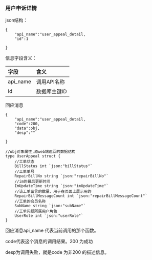 ### **用户申诉详情**

json结构：

```
{
    "api_name":"user_appeal_detail,
    "id":1

}
```

信息字段含义：

| 字段 | 含义 |
| :--- | :--- |
| api\_name | 调用API名称 |
| id | 数据库主键ID |

回应消息

```
{
    "api_name":"user_appeal_detail,
    "code":200,
    "data":obj,
    "desp":""

}
```

    //obj对象属性,原web端返回的数据结构
    type UserAppeal struct {
    	//工单状态
    	BillStatus int `json:"billStatus"`
    	//工单单号
    	RepairBillNo string `json:"repairBillNo"`
    	//im的最后更新时间
    	ImUpdateTime string `json:"imUpdateTime"`
    	//该工单留言的数量，用于在页面上展示用的
    	RepairBillMessageCount int `json:"repairBillMessageCount"`
    	//工单的会员名称
    	SubName string `json:"subName"`
    	//工单问题所属用户角色
    	UserRole int `json:"userRole"`
    }

回应消息api\_name 代表当前调用的那个函数。

code代表这个消息的调用结果。200 为成功

desp为调用失败，就是code 为非200 的描述信息。

